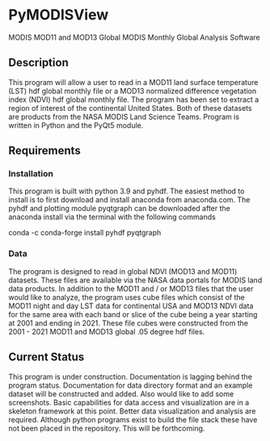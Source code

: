 # PyMODISView 

MODIS MOD11 and MOD13 Global MODIS Monthly Global Analysis Software

## Description

This program will allow a user to read in a MOD11 land surface temperature (LST) hdf global monthly file or a MOD13 normalized difference vegetation index (NDVI) hdf global monthly file. The program has been set to extract a region of interest of the continental United States. Both of these datasets are products from the NASA MODIS Land Science Teams. Program is written in Python and the PyQt5 module. 

## Requirements

### Installation

This program is built with python 3.9 and pyhdf. The easiest method to install is to first download and install anaconda from anaconda.com. The pyhdf and plotting module pyqtgraph can be downloaded after the anaconda install via the terminal with the following commands

conda -c conda-forge install pyhdf pyqtgraph
    
 
### Data
The program is designed to read in global NDVI (MOD13 and MOD11) datasets. These files are available via the NASA data portals for MODIS land data products. In addition to the MOD11 and / or MOD13 files that the user would like to analyze, the program uses cube files which consist of the MOD11 night and day LST data for continental USA and MOD13 NDVI data for the same area with each band or slice of the cube being a year starting at 2001 and ending in 2021. These file cubes were constructed from the 2001 - 2021 MOD11 and MOD13 global .05 degree hdf files.  


## Current Status
This program is under construction. Documentation is lagging behind the program status. Documentation for data directory format and an example dataset will be constructed and added. Also would like to add some screenshots. Basic capabilities for data access and visualization are in a skeleton framework at this point. Better data visualization and analysis are required. Although python programs exist to build the file stack these have not been placed in the repository. This will be forthcoming.

